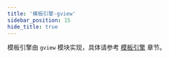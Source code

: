 ```yaml
---
title: '模板引擎-gview'
sidebar_position: 15
hide_title: true
---
```


模板引擎由 `gview` 模块实现，具体请参考 [模板引擎](../../4-核心组件/9-模板引擎/9-模板引擎.md) 章节。